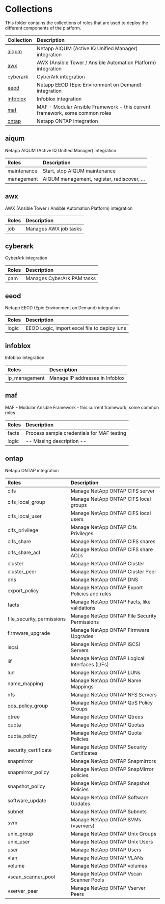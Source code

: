 # Collections
This folder contains the collections of roles that are used to deploy the different components of the platform.

| Collection | Description |
| :--- | :---------- |
| [aiqum](#aiqum) | Netapp AIQUM (Active IQ Unified Manager) integration |
| [awx](#awx) | AWX (Ansible Tower / Ansible Automation Platform) integration |
| [cyberark](#cyberark) | CyberArk integration |
| [eeod](#eeod) | Netapp EEOD (Epic Environment on Demand) integration |
| [infoblox](#infoblox) | Infoblox integration |
| [maf](#maf) | MAF - Modular Ansible Framework - this current framework, some common roles |
| [ontap](#ontap) | Netapp ONTAP integration |



## aiqum
Netapp AIQUM (Active IQ Unified Manager) integration

| Roles | Description |
| :--- | :--- |
| maintenance | Start, stop AIQUM maintenance |
| management | AIQUM management, register, rediscover, ... |



## awx
AWX (Ansible Tower / Ansible Automation Platform) integration

| Roles | Description |
| :--- | :--- |
| job | Manages AWX job tasks |



## cyberark
CyberArk integration

| Roles | Description |
| :--- | :--- |
| pam | Manages CyberArk PAM tasks |



## eeod
Netapp EEOD (Epic Environment on Demand) integration

| Roles | Description |
| :--- | :--- |
| logic | EEOD Logic, import excel file to deploy luns |



## infoblox
Infoblox integration

| Roles | Description |
| :--- | :--- |
| ip_management | Manage IP addresses in Infoblox |



## maf
MAF - Modular Ansible Framework - this current framework, some common roles

| Roles | Description |
| :--- | :--- |
| facts | Process sample credentials for MAF testing |
| logic | -- Missing description -- |



## ontap
Netapp ONTAP integration

| Roles | Description |
| :--- | :--- |
| cifs | Manage NetApp ONTAP CIFS server |
| cifs_local_group | Manage NetApp ONTAP CIFS local groups |
| cifs_local_user | Manage NetApp ONTAP CIFS local users |
| cifs_privilege | Manage NetApp ONTAP Cifs Privileges |
| cifs_share | Manage NetApp ONTAP CIFS shares |
| cifs_share_acl | Manage NetApp ONTAP CIFS share ACLs |
| cluster | Manage NetApp ONTAP Cluster |
| cluster_peer | Manage NetApp ONTAP Cluster Peer |
| dns | Manage NetApp ONTAP DNS |
| export_policy | Manage NetApp ONTAP Export Policies and rules |
| facts | Manage NetApp ONTAP Facts, like validations |
| file_security_permissions | Manage NetApp ONTAP File Security Permissions |
| firmware_upgrade | Manage NetApp ONTAP Firmware Upgrades |
| iscsi | Manage NetApp ONTAP iSCSI Servers |
| lif | Manage NetApp ONTAP Logical Interfaces (LIFs) |
| lun | Manage NetApp ONTAP LUNs |
| name_mapping | Manage NetApp ONTAP Name Mappings |
| nfs | Manage NetApp ONTAP NFS Servers |
| qos_policy_group | Manage NetApp ONTAP QoS Policy Groups |
| qtree | Manage NetApp ONTAP Qtrees |
| quota | Manage NetApp ONTAP Quotas |
| quota_policy | Manage NetApp ONTAP Quota Policies |
| security_certificate | Manage NetApp ONTAP Security Certificates |
| snapmirror | Manage NetApp ONTAP Snapmirrors |
| snapmirror_policy | Manage NetApp ONTAP SnapMirror policies |
| snapshot_policy | Manage NetApp ONTAP Snapshot Policies |
| software_update | Manage NetApp ONTAP Software Updates |
| subnet | Manage NetApp ONTAP Subnets |
| svm | Manage NetApp ONTAP SVMs (vservers) |
| unix_group | Manage NetApp ONTAP Unix Groups |
| unix_user | Manage NetApp ONTAP Unix Users |
| user | Manage NetApp ONTAP Users |
| vlan | Manage NetApp ONTAP VLANs |
| volume | Manage NetApp ONTAP volumes |
| vscan_scanner_pool | Manage NetApp ONTAP Vscan Scanner Pools |
| vserver_peer | Manage NetApp ONTAP Vserver Peers |





